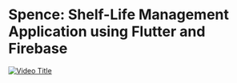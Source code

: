 # Spence: Shelf-Life Management Application using Flutter and Firebase
[![Video Title](https://img.youtube.com/vi/uA8kV7FX8Gw/0.jpg)](https://www.youtube.com/watch?v=uA8kV7FX8Gw)
